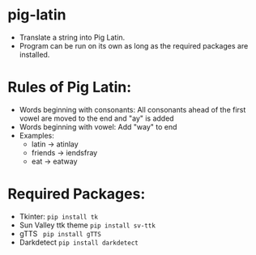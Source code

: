 # pig-latin
* Translate a string into Pig Latin.
* Program can be run on its own as long as the required packages are installed.

# Rules of Pig Latin:
* Words beginning with consonants: All consonants ahead of the first vowel are moved to the end and "ay" is added
* Words beginning with vowel: Add "way" to end
* Examples:
    * latin -> atinlay
    * friends -> iendsfray
    * eat -> eatway

# Required Packages:
* Tkinter: `` pip install tk ``
* Sun Valley ttk theme `` pip install sv-ttk ``
* gTTS `` pip install gTTS``
* Darkdetect `` pip install darkdetect ``